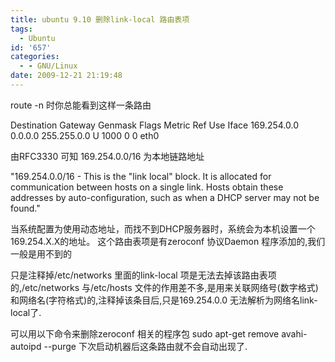 ```yaml
---
title: ubuntu 9.10 删除link-local 路由表项
tags:
  - Ubuntu
id: '657'
categories:
  - - GNU/Linux
date: 2009-12-21 21:19:48
---
```


route -n 时你总能看到这样一条路由

Destination Gateway Genmask Flags Metric Ref Use Iface
169.254.0.0 0.0.0.0 255.255.0.0 U 1000 0 0 eth0

由RFC3330 可知 169.254.0.0/16 为本地链路地址

"169.254.0.0/16 - This is the "link local" block. It is allocated for
 communication between hosts on a single link. Hosts obtain these
 addresses by auto-configuration, such as when a DHCP server may not
 be found."

当系统配置为使用动态地址，而找不到DHCP服务器时，系统会为本机设置一个169.254.X.X的地址。
这个路由表项是有zeroconf 协议Daemon 程序添加的,我们一般是用不到的

只是注释掉/etc/networks 里面的link-local 项是无法去掉该路由表项的,/etc/networks 与/etc/hosts
文件的作用差不多,是用来关联网络号(数字格式)和网络名(字符格式)的,注释掉该条目后,只是169.254.0.0
无法解析为网络名link-local了.

可以用以下命令来删除zeroconf 相关的程序包
sudo apt-get remove avahi-autoipd --purge
下次启动机器后这条路由就不会自动出现了.